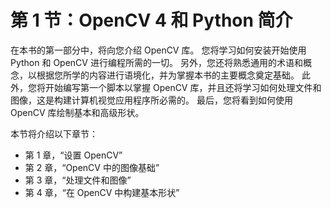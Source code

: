 # 第 1 节：OpenCV 4 和 Python 简介

在本书的第一部分中，将向您介绍 OpenCV 库。 您将学习如何安装开始使用 Python 和 OpenCV 进行编程所需的一切。 另外，您还将熟悉通用的术语和概念，以根据您所学的内容进行语境化，并为掌握本书的主要概念奠定基础。 此外，您将开始编写第一个脚本以掌握 OpenCV 库，并且还将学习如何处理文件和图像，这是构建计算机视觉应用程序所必需的。 最后，您将看到如何使用 OpenCV 库绘制基本和高级形状。

本节将介绍以下章节：

*   第 1 章，“设置 OpenCV”
*   第 2 章，“OpenCV 中的图像基础”
*   第 3 章，“处理文件和图像”
*   第 4 章，“在 OpenCV 中构建基本形状”